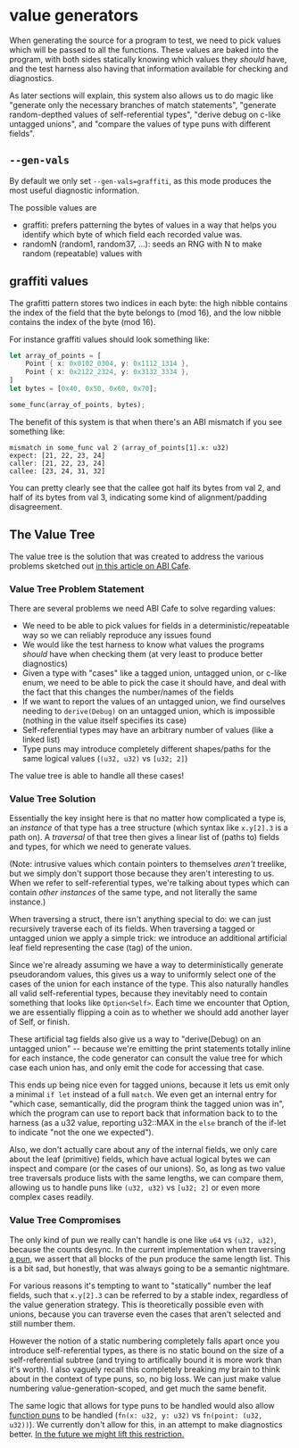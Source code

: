 # value generators

When generating the source for a program to test, we need to pick values which will be passed to all the functions. These values are baked into the program, with both sides statically knowing which values they *should* have, and the test harness also having that information available for checking and diagnostics.

As later sections will explain, this system also allows us to do magic like "generate only the necessary branches of match statements", "generate random-depthed values of self-referential types", "derive debug on c-like untagged unions", and "compare the values of type puns with different fields".


## `--gen-vals`

By default we only set `--gen-vals=graffiti`, as this mode produces the most useful diagnostic information.

The possible values are

* graffiti: prefers patterning the bytes of values in a way that helps you identify which byte of which field each recorded value was.
* randomN (random1, random37, ...): seeds an RNG with N to make random (repeatable) values with



## graffiti values

The grafitti pattern stores two indices in each byte: the high nibble contains the index of the field that the byte belongs to (mod 16), and the low nibble contains the index of the byte (mod 16).

For instance graffiti values should look something like:

```rust ,ignore
let array_of_points = [
    Point { x: 0x0102_0304, y: 0x1112_1314 },
    Point { x: 0x2122_2324, y: 0x3132_3334 },
]
let bytes = [0x40, 0x50, 0x60, 0x70];

some_func(array_of_points, bytes);
```

The benefit of this system is that when there's an ABI mismatch if you see something like:

```text
mismatch in some_func val 2 (array_of_points[1].x: u32)
expect: [21, 22, 23, 24]
caller: [21, 22, 23, 24]
callee: [23, 24, 31, 32]
```

You can pretty clearly see that the callee got half its bytes from val 2, and half of its bytes from val 3, indicating some kind of alignment/padding disagreement.


## The Value Tree

The value tree is the solution that was created to address the various problems sketched out [in this article on ABI Cafe](https://faultlore.com/blah/abi-puns/#what-does-it-mean-for-compilers-to-agree).


### Value Tree Problem Statement

There are several problems we need ABI Cafe to solve regarding values:

* We need to be able to pick values for fields in a deterministic/repeatable way so we can reliably reproduce any issues found
* We would like the test harness to know what values the programs *should* have when checking them (at very least to produce better diagnostics)
* Given a type with "cases" like a tagged union, untagged union, or c-like enum, we need to be able to pick the case it should have, and deal with the fact that this changes the number/names of the fields
* If we want to report the values of an untagged union, we find ourselves needing to `derive(Debug)` on an untagged union, which is impossible (nothing in the value itself specifies its case)
* Self-referential types may have an arbitrary number of values (like a linked list)
* Type puns may introduce completely different shapes/paths for the same logical values (`(u32, u32)` vs `[u32; 2]`)

The value tree is able to handle all these cases!


### Value Tree Solution

Essentially the key insight here is that no matter how complicated a type is, an *instance* of that type has a tree structure (which syntax like `x.y[2].3` is a path on). A *traversal* of that tree then gives a linear list of (paths to) fields and types, for which we need to generate values.

(Note: intrusive values which contain pointers to themselves *aren't* treelike, but we simply don't support those because they aren't interesting to us. When we refer to self-referential types, we're talking about types which can contain *other instances* of the same type, and not literally the same instance.)

When traversing a struct, there isn't anything special to do: we can just recursively traverse each of its fields. When traversing a tagged or untagged union we apply a simple trick: we introduce an additional artificial leaf field representing the case (tag) of the union.

Since we're already assuming we have a way to deterministically generate pseudorandom values, this gives us a way to uniformly select one of the cases of the union for each instance of the type. This also naturally handles all valid self-referential types, because they inevitably need to contain something that looks like `Option<Self>`. Each time we encounter that Option, we are essentially flipping a coin as to whether we should add another layer of Self, or finish.

These artificial tag fields also give us a way to "derive(Debug) on an untagged union" -- because we're emitting the print statements totally inline for each instance, the code generator can consult the value tree for which case each union has, and only emit the code for accessing that case.

This ends up being nice even for tagged unions, because it lets us emit only a minimal `if let` instead of a full `match`. We even get an internal entry for "which case, semantically, did the program think the tagged union was in", which the program can use to report back that information back to to the harness (as a u32 value, reporting u32::MAX in the `else` branch of the if-let to indicate "not the one we expected").

Also, we don't actually care about any of the internal fields, we only care about the leaf (primitive) fields, which have actual logical bytes we can inspect and compare (or the cases of our unions). So, as long as two value tree traversals produce lists with the same lengths, we can compare them, allowing us to handle puns like `(u32, u32)` vs `[u32; 2]` or even more complex cases readily.


### Value Tree Compromises

The only kind of pun we really can't handle is one like `u64` vs `(u32, u32)`, because the counts desync. In the current implementation when traversing [a pun](../../kdl-script/types/pun.md), we assert that all blocks of the pun produce the same length list. This is a bit sad, but honestly, that was always going to be a semantic nightmare.

For various reasons it's tempting to want to "statically" number the leaf fields, such that `x.y[2].3` can be referred to by a stable index, regardless of the value generation strategy. This is theoretically possible even with unions, because you can traverse even the cases that aren't selected and still number them.

However the notion of a static numbering completely falls apart once you introduce self-referential types, as there is no static bound on the size of a self-referential subtree (and trying to artifically bound it is more work than it's worth). I also vaguely recall this completely breaking my brain to think about in the context of type puns, so, no big loss. We can just make value numbering value-generation-scoped, and get much the same benefit.

The same logic that allows for type puns to be handled would also allow [function puns](https://github.com/Gankra/abi-cafe/issues/47) to be handled (`fn(x: u32, y: u32)` vs `fn(point: (u32, u32))`). We currently don't allow for this, in an attempt to make diagnostics better. [In the future we might lift this restriction.](https://github.com/Gankra/abi-cafe/issues/53)
